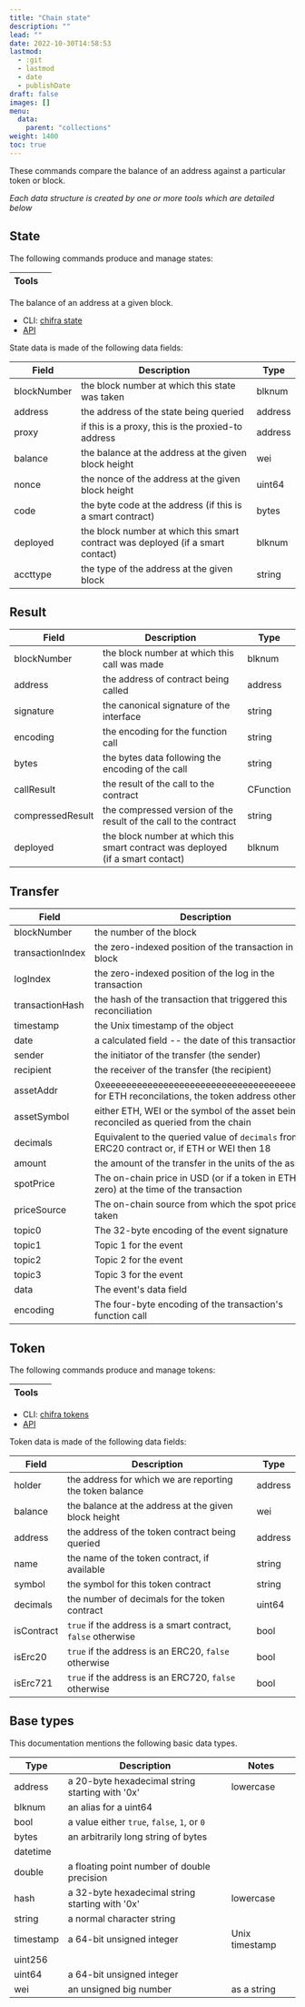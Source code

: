 ```yaml
---
title: "Chain state"
description: ""
lead: ""
date: 2022-10-30T14:58:53
lastmod:
  - :git
  - lastmod
  - date
  - publishDate
draft: false
images: []
menu:
  data:
    parent: "collections"
weight: 1400
toc: true
---
```


These commands compare the balance of an address against a particular token or block.

_Each data structure is created by one or more tools which are detailed below_

## State

The following commands produce and manage states:

| Tools |     |
| ----- | --- |

The balance of an address at a given block.

* CLI: [chifra state](/docs/chifra/chainstate/#chifra-state)
* [API](/api#operation/chainstate-state)

State data is made of the following data fields:

| Field       | Description                                                                     | Type    |
| ----------- | ------------------------------------------------------------------------------- | ------- |
| blockNumber | the block number at which this state was taken                                  | blknum  |
| address     | the address of the state being queried                                          | address |
| proxy       | if this is a proxy, this is the proxied-to address                              | address |
| balance     | the balance at the address at the given block height                            | wei     |
| nonce       | the nonce of the address at the given block height                              | uint64  |
| code        | the byte code at the address (if this is a smart contract)                      | bytes   |
| deployed    | the block number at which this smart contract was deployed (if a smart contact) | blknum  |
| accttype    | the type of the address at the given block                                      | string  |


## Result


| Field            | Description                                                                     | Type      |
| ---------------- | ------------------------------------------------------------------------------- | --------- |
| blockNumber      | the block number at which this call was made                                    | blknum    |
| address          | the address of contract being called                                            | address   |
| signature        | the canonical signature of the interface                                        | string    |
| encoding         | the encoding for the function call                                              | string    |
| bytes            | the bytes data following the encoding of the call                               | string    |
| callResult       | the result of the call to the contract                                          | CFunction |
| compressedResult | the compressed version of the result of the call to the contract                | string    |
| deployed         | the block number at which this smart contract was deployed (if a smart contact) | blknum    |

## Transfer


| Field            | Description                                                                                    | Type      |
| ---------------- | ---------------------------------------------------------------------------------------------- | --------- |
| blockNumber      | the number of the block                                                                        | blknum    |
| transactionIndex | the zero-indexed position of the transaction in the block                                      | blknum    |
| logIndex         | the zero-indexed position of the log in the transaction                                        | blknum    |
| transactionHash  | the hash of the transaction that triggered this reconciliation                                 | hash      |
| timestamp        | the Unix timestamp of the object                                                               | timestamp |
| date             | a calculated field -- the date of this transaction                                             | datetime  |
| sender           | the initiator of the transfer (the sender)                                                     | address   |
| recipient        | the receiver of the transfer (the recipient)                                                   | address   |
| assetAddr        | 0xeeeeeeeeeeeeeeeeeeeeeeeeeeeeeeeeeeeeeeee for ETH reconcilations, the token address otherwise | address   |
| assetSymbol      | either ETH, WEI or the symbol of the asset being reconciled as queried from the chain          | string    |
| decimals         | Equivalent to the queried value of `decimals` from an ERC20 contract or, if ETH or WEI then 18 | uint64    |
| amount           | the amount of the transfer in the units of the asset                                           | uint256   |
| spotPrice        | The on-chain price in USD (or if a token in ETH, or zero) at the time of the transaction       | double    |
| priceSource      | The on-chain source from which the spot price was taken                                        | string    |
| topic0           | The 32-byte encoding of the event signature                                                    | string    |
| topic1           | Topic 1 for the event                                                                          | string    |
| topic2           | Topic 2 for the event                                                                          | string    |
| topic3           | Topic 3 for the event                                                                          | string    |
| data             | The event's data field                                                                         | string    |
| encoding         | The four-byte encoding of the transaction's function call                                      | string    |

## Token

The following commands produce and manage tokens:

| Tools |     |
| ----- | --- |

* CLI: [chifra tokens](/docs/chifra/chainstate/#chifra-tokens)
* [API](/api#operation/chainstate-tokens)

Token data is made of the following data fields:

| Field      | Description                                                  | Type    |
| ---------- | ------------------------------------------------------------ | ------- |
| holder     | the address for which we are reporting the token balance     | address |
| balance    | the balance at the address at the given block height         | wei     |
| address    | the address of the token contract being queried              | address |
| name       | the name of the token contract, if available                 | string  |
| symbol     | the symbol for this token contract                           | string  |
| decimals   | the number of decimals for the token contract                | uint64  |
| isContract | `true` if the address is a smart contract, `false` otherwise | bool    |
| isErc20    | `true` if the address is an ERC20, `false` otherwise         | bool    |
| isErc721   | `true` if the address is an ERC720, `false` otherwise        | bool    |


## Base types

This documentation mentions the following basic data types.

| Type      | Description                                     | Notes          |
| --------- | ----------------------------------------------- | -------------- |
| address   | a 20-byte hexadecimal string starting with '0x' | lowercase      |
| blknum    | an alias for a uint64                           |                |
| bool      | a value either `true`, `false`, `1`, or `0`     |                |
| bytes     | an arbitrarily long string of bytes             |                |
| datetime  |                                                 |                |
| double    | a floating point number of double precision     |                |
| hash      | a 32-byte hexadecimal string starting with '0x' | lowercase      |
| string    | a normal character string                       |                |
| timestamp | a 64-bit unsigned integer                       | Unix timestamp |
| uint256   |                                                 |                |
| uint64    | a 64-bit unsigned integer                       |                |
| wei       | an unsigned big number                          | as a string    |
